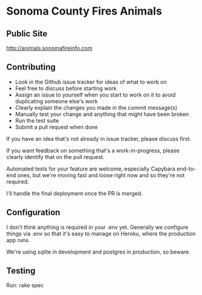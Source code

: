 # Sonoma County Fires Animals

## Public Site

http://animals.sonomafireinfo.com

## Contributing

* Look in the Github issue tracker for ideas of what to work on
* Feel free to discuss before starting work
* Assign an issue to yourself when you start to work on it to avoid
  duplicating someone else's work
* Clearly explain the changes you made in the commit message(s)
* Manually test your change and anything that might have been broken
* Run the test suite
* Submit a pull request when done

If you have an idea that's not already in issue tracker, please
discuss first.

If you want feedback on something that's a work-in-progress, please
clearly identify that on the pull request.

Automated tests for your feature are welcome, especially Capybara
end-to-end ones, but we're moving fast and loose right now and so
they're not required.

I'll handle the final deployment once the PR is merged.

## Configuration

I don't think anything is required in your .env yet.  Generally we
configure things via .env so that it's easy to manage on Heroku, where
the production app runs.

We're using sqlite in development and postgres in production, so
beware.

## Testing

Run: rake spec
